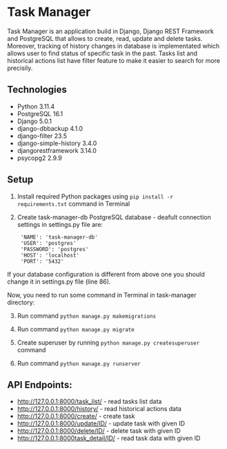 # Task Manager

Task Manager is an application build in Django, Django REST Framework and PostgreSQL that allows to create, read, update and delete tasks. Moreover, tracking of history changes in database is implementated which allows user to find status of specific task in the past. Tasks list and historical actions list have filter feature to make it easier to search for more precisily. 


## Technologies

- Python 3.11.4
- PostgreSQL 16.1
- Django 5.0.1
- django-dbbackup 4.1.0
- django-filter 23.5
- django-simple-history 3.4.0
- djangorestframework 3.14.0
- psycopg2 2.9.9

## Setup


1. Install required Python packages using `pip install -r requirements.txt` command in Terminal
   
2. Create task-manager-db PostgreSQL database - deafult connection settings in settings.py file are:

        'NAME': 'task-manager-db'
        'USER': 'postgres'
        'PASSWORD': 'postgres'
        'HOST': 'localhost'
        'PORT': '5432'

If your database configuration is different from above one you should change it in settings.py file (line 86).

Now, you need to run some command in Terminal in task-manager directory:

3. Run command `python manage.py makemigrations`

4. Run command `python manage.py migrate`

5. Create superuser by running `python manage.py createsuperuser` command

6. Run command `python manage.py runserver`


## API Endpoints:

- http://127.0.0.1:8000/task_list/ - read tasks list data
- http://127.0.0.1:8000/history/ - read historical actions data
- http://127.0.0.1:8000/create/ - create task
- http://127.0.0.1:8000/update/ID/ - update task with given ID
- http://127.0.0.1:8000/delete/ID/ - delete task with given ID
- http://127.0.0.1:8000task_detail/ID/ - read task data with given ID


   
